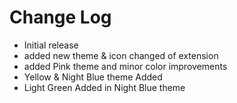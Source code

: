 # Change Log



- Initial release
- added new theme & icon changed of extension
- added Pink theme and minor color improvements 
- Yellow & Night Blue theme Added
- Light Green Added in Night Blue theme